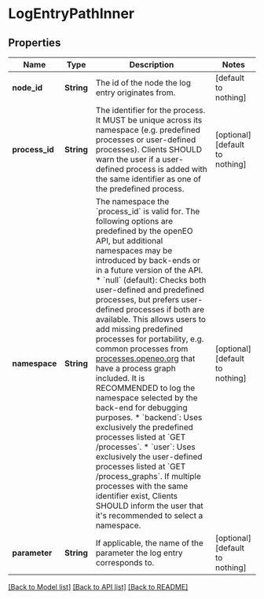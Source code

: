 # LogEntryPathInner


## Properties
Name | Type | Description | Notes
------------ | ------------- | ------------- | -------------
**node_id** | **String** | The id of the node the log entry originates from. | [default to nothing]
**process_id** | **String** | The identifier for the process. It MUST be unique across its namespace (e.g. predefined processes or user-defined processes).  Clients SHOULD warn the user if a user-defined process is added with the  same identifier as one of the predefined process. | [optional] [default to nothing]
**namespace** | **String** | The namespace the &#x60;process_id&#x60; is valid for.  The following options are predefined by the openEO API, but additional namespaces may be introduced by back-ends or in a future version of the API.  * &#x60;null&#x60; (default): Checks both user-defined and predefined processes,    but prefers user-defined processes if both are available.    This allows users to add missing predefined processes for portability,    e.g. common processes from [processes.openeo.org](https://processes.openeo.org)    that have a process graph included.    It is RECOMMENDED to log the namespace selected by the back-end for debugging purposes. * &#x60;backend&#x60;: Uses exclusively the predefined processes listed at &#x60;GET /processes&#x60;. * &#x60;user&#x60;: Uses exclusively the user-defined processes listed at &#x60;GET /process_graphs&#x60;.  If multiple processes with the same identifier exist, Clients SHOULD inform the user that it&#39;s recommended to select a namespace. | [optional] [default to nothing]
**parameter** | **String** | If applicable, the name of the parameter the log entry corresponds to. | [optional] [default to nothing]


[[Back to Model list]](../README.md#models) [[Back to API list]](../README.md#api-endpoints) [[Back to README]](../README.md)


